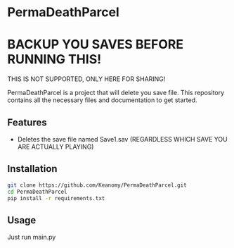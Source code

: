 # PermaDeathParcel
# BACKUP YOU SAVES BEFORE RUNNING THIS!
THIS IS NOT SUPPORTED, ONLY HERE FOR SHARING!

PermaDeathParcel is a project that will delete you save file. This repository contains all the necessary files and documentation to get started.

## Features

- Deletes the save file named Save1.sav (REGARDLESS WHICH SAVE YOU ARE ACTUALLY PLAYING)

## Installation

```bash
git clone https://github.com/Keanomy/PermaDeathParcel.git
cd PermaDeathParcel
pip install -r requirements.txt
```

## Usage
Just run main.py
